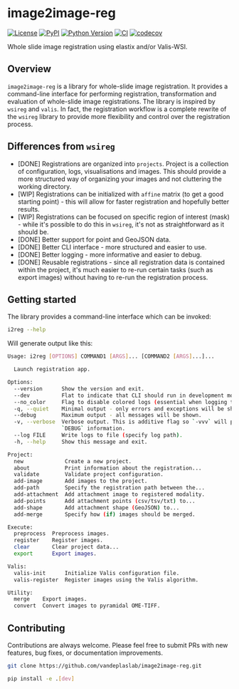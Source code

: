 # image2image-reg

[![License](https://img.shields.io/pypi/l/image2image-reg.svg?color=green)](https://github.com/vandeplaslab/image2image-reg/raw/main/LICENSE)
[![PyPI](https://img.shields.io/pypi/v/image2image-reg.svg?color=green)](https://pypi.org/project/image2image-reg)
[![Python Version](https://img.shields.io/pypi/pyversions/image2image-reg.svg?color=green)](https://python.org)
[![CI](https://github.com/vandeplaslab/image2image-reg/actions/workflows/ci.yml/badge.svg)](https://github.com/vandeplaslab/image2image-reg/actions/workflows/ci.yml)
[![codecov](https://codecov.io/gh/vandeplaslab/image2image-reg/branch/main/graph/badge.svg)](https://codecov.io/gh/vandeplaslab/image2image-reg)

Whole slide image registration using elastix and/or Valis-WSI.

## Overview

`image2image-reg` is a library for whole-slide image registration. It provides a command-line interface for performing
registration, transformation and evaluation of whole-slide image registrations. The library is inspired by `wsireg` and
`valis`. In fact, the registration workflow is a complete rewrite of the `wsireg` library to provide more flexibility
and control over the registration process.

## Differences from `wsireg`

- [DONE] Registrations are organized into `projects`. Project is a collection of configuration, logs, visualisations and images.
This should provide a more structured way of organizing your images and not cluttering the working directory.
- [WIP] Registrations can be initialized with `affine` matrix (to get a good starting point) - this will allow for faster
registration and hopefully better results.
- [WIP] Registrations can be focused on specific region of interest (mask) - while it's possible to do this in `wsireg`,
it's not as straightforward as it should be.
- [DONE] Better support for point and GeoJSON data.
- [DONE] Better CLI interface - more structured and easier to use.
- [DONE] Better logging - more informative and easier to debug.
- [DONE] Reusable registrations - since all registration data is contained within the project, it's much easier to re-run
certain tasks (such as export images) without having to re-run the registration process.

## Getting started

The library provides a command-line interface which can be invoked:

```bash
i2reg --help
```

Will generate output like this:

```bash
Usage: i2reg [OPTIONS] COMMAND1 [ARGS]... [COMMAND2 [ARGS]...]...

  Launch registration app.

Options:
  --version      Show the version and exit.
  --dev          Flat to indicate that CLI should run in development mode and catch all errors.
  --no_color     Flag to disable colored logs (essential when logging to file).
  -q, --quiet    Minimal output - only errors and exceptions will be shown.
  --debug        Maximum output - all messages will be shown.
  -v, --verbose  Verbose output. This is additive flag so `-vvv` will print `INFO` messages and -vvvv will print
                 `DEBUG` information.
  --log FILE     Write logs to file (specify log path).
  -h, --help     Show this message and exit.

Project:
  new             Create a new project.
  about           Print information about the registration...
  validate        Validate project configuration.
  add-image       Add images to the project.
  add-path        Specify the registration path between the...
  add-attachment  Add attachment image to registered modality.
  add-points      Add attachment points (csv/tsv/txt) to...
  add-shape       Add attachment shape (GeoJSON) to...
  add-merge       Specify how (if) images should be merged.

Execute:
  preprocess  Preprocess images.
  register    Register images.
  clear       Clear project data...
  export      Export images.

Valis:
  valis-init      Initialize Valis configuration file.
  valis-register  Register images using the Valis algorithm.

Utility:
  merge    Export images.
  convert  Convert images to pyramidal OME-TIFF.
```

## Contributing

Contributions are always welcome. Please feel free to submit PRs with new features, bug fixes, or documentation improvements.

```bash
git clone https://github.com/vandeplaslab/image2image-reg.git

pip install -e .[dev]
```
